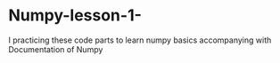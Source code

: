 # Numpy-lesson-1-

I practicing these code parts to learn numpy basics accompanying with Documentation of Numpy
